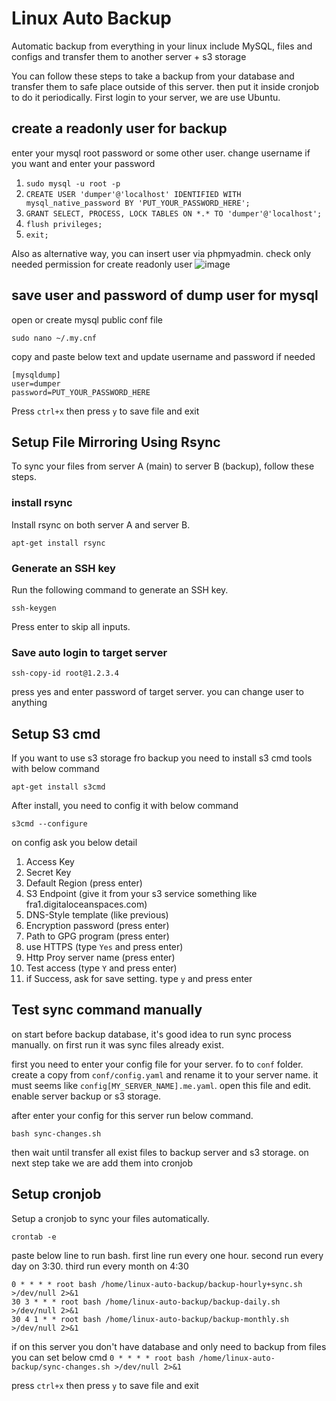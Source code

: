 # Linux Auto Backup
Automatic backup from everything in your linux include MySQL, files and configs and transfer them to another server + s3 storage

You can follow these steps to take a backup from your database and transfer them to safe place outside of this server. then put it inside cronjob to do it periodically.
First login to your server, we are use Ubuntu.



## create a readonly user for backup
enter your mysql root password or some other user. change username if you want and enter your password
1. ```sudo mysql -u root -p```
2. ```CREATE USER 'dumper'@'localhost' IDENTIFIED WITH mysql_native_password BY 'PUT_YOUR_PASSWORD_HERE';```
3. ```GRANT SELECT, PROCESS, LOCK TABLES ON *.* TO 'dumper'@'localhost';```
4. ```flush privileges;```
5. ```exit;```


Also as alternative way, you can insert user via phpmyadmin. check only needed permission for create readonly user
![image](https://user-images.githubusercontent.com/8861284/111926849-1843f380-8acc-11eb-8245-183e3c5654ea.png)



## save user and password of dump user for mysql
open or create mysql public conf file

```sudo nano ~/.my.cnf```

copy and paste below text and update username and password if needed

```
[mysqldump]
user=dumper
password=PUT_YOUR_PASSWORD_HERE
```
Press `ctrl+x` then press `y` to save file and exit


## Setup File Mirroring Using Rsync
To sync your files from server A (main) to server B (backup), follow these steps.

### install rsync
Install rsync on both server A and server B.

```apt-get install rsync```

### Generate an SSH key
Run the following command to generate an SSH key.

```ssh-keygen```

Press enter to skip all inputs.

### Save auto login to target server

```ssh-copy-id root@1.2.3.4```

press yes and enter password of target server. you can change user to anything


## Setup S3 cmd
If you want to use s3 storage fro backup you need to install s3 cmd tools with below command

```apt-get install s3cmd```

After install, you need to config it with below command

```s3cmd --configure```

on config ask you below detail

1. Access Key
2. Secret Key
3. Default Region (press enter)
4. S3 Endpoint (give it from your s3 service something like fra1.digitaloceanspaces.com)
5. DNS-Style template (like previous)
6. Encryption password (press enter)
7. Path to GPG program (press enter)
8. use HTTPS (type `Yes` and press enter)
9. Http Proy server name (press enter)
10. Test access (type `Y` and press enter)
11. if Success, ask for save setting. type `y` and press enter


## Test sync command manually
on start before backup database, it's good idea to run sync process manually. on first run it was sync files already exist.

first you need to enter your config file for your server. fo to `conf` folder. create a copy from `conf/config.yaml` and rename it to your server name. it must seems like `config[MY_SERVER_NAME].me.yaml`.
open this file and edit. enable server backup or s3 storage.

after enter your config for this server run below command.

```bash sync-changes.sh```

then wait until transfer all exist files to backup server and s3 storage. on next step take we are add them into cronjob




## Setup cronjob
Setup a cronjob to sync your files automatically.

```crontab -e```

paste below line to run bash. first line run every one hour. second run every day on 3:30. third run every month on 4:30

```
0 * * * * root bash /home/linux-auto-backup/backup-hourly+sync.sh >/dev/null 2>&1
30 3 * * * root bash /home/linux-auto-backup/backup-daily.sh >/dev/null 2>&1
30 4 1 * * root bash /home/linux-auto-backup/backup-monthly.sh >/dev/null 2>&1
```

if on this server you don't have database and only need to backup from files you can set below cmd
```0 * * * * root bash /home/linux-auto-backup/sync-changes.sh >/dev/null 2>&1```

press `ctrl+x` then press `y` to save file and exit

